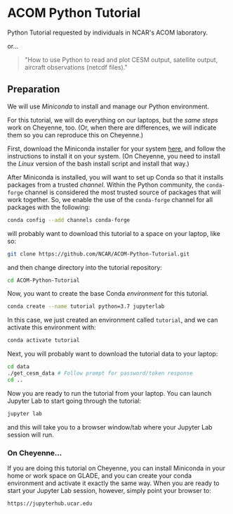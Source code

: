 # ACOM Python Tutorial

Python Tutorial requested by individuals in NCAR's ACOM laboratory.

or...

> "How to use Python to read and plot CESM output, satellite output, 
> aircraft observations (netcdf files)."

## Preparation

We will use _Miniconda_ to install and manage our Python environment. 

For this tutorial, we will do everything on our laptops, but the _same
steps_ work on Cheyenne, too.  (Or, when there are differences, we will
indicate them so you can reproduce this on Cheyenne.)

First, download the Miniconda installer for your system
[here](https://docs.conda.io/en/latest/miniconda.html), and follow the
instructions to install it on your system.  (On Cheyenne, you need to
install the _Linux_ version of the bash install script and install
that way.)

After Miniconda is installed, you will want to set up Conda so that it
installs packages from a trusted _channel_.  Within the Python community,
the `conda-forge` channel is considered the most trusted source of packages
that will work together.  So, we enable the use of the `conda-forge` channel
for all packages with the following:

```bash
conda config --add channels conda-forge
```

will probably want to download this
tutorial to a space on your laptop, like so:

```bash
git clone https://github.com/NCAR/ACOM-Python-Tutorial.git
```

and then change directory into the tutorial repository:

```bash
cd ACOM-Python-Tutorial
```

Now, you want to create the base Conda _environment_ for this tutorial.

```bash
conda create --name tutorial python=3.7 jupyterlab
```

In this case, we just created an environment called `tutorial`, and we
can activate this environment with:

```bash
conda activate tutorial
```

Next, you will probably want to download the tutorial data to your laptop:

```bash
cd data
./get_cesm_data # Follow prompt for password/token response
cd ..
```

Now you are ready to run the tutorial from your laptop.  You can launch Jupyter 
Lab to start going through the tutorial:

```bash
jupyter lab
```

and this will take you to a browser window/tab where your Jupyter Lab session 
will run.

### On Cheyenne...

If you are doing this tutorial on Cheyenne, you can install Miniconda in your 
home or work space on GLADE, and you can create your conda environment and
activate it exactly the same way.  When you are ready to start your Jupyter Lab
session, however, simply point your browser to:

```
https://jupyterhub.ucar.edu
```
